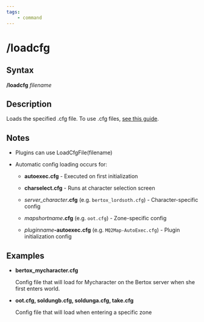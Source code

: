 ```yaml
---
tags:
    - command
---
```

# /loadcfg

## Syntax

**/loadcfg** _filename_

## Description

Loads the specified .cfg file. To use .cfg files, [see this guide](../../main/features/cfg-files.md).

## Notes

* Plugins can use LoadCfgFile(filename)
* Automatic config loading occurs for:

    - **autoexec.cfg** - Executed on first initialization

    - **charselect.cfg** - Runs at character selection screen

    - _server_character_**.cfg** (e.g. `bertox_lordsoth.cfg`) - Character-specific config

    - _mapshortname_**.cfg** (e.g. `oot.cfg`) - Zone-specific config

    - _pluginname_**-autoexec.cfg** (e.g. `MQ2Map-AutoExec.cfg`) - Plugin initialization config


## Examples

* **bertox\_mycharacter.cfg**

  Config file that will load for Mycharacter on the Bertox server when she first enters world.

* **oot.cfg, soldungb.cfg, soldunga.cfg, take.cfg**

  Config file that will load when entering a specific zone


